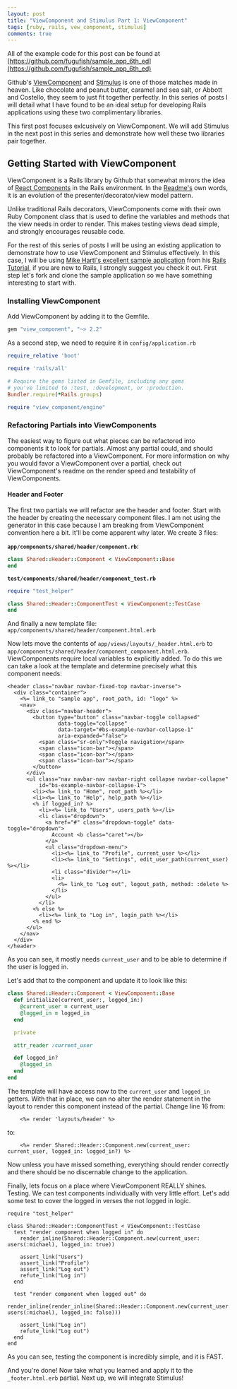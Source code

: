 ```yaml
---
layout: post
title: "ViewComponent and Stimulus Part 1: ViewComponent"
tags: [ruby, rails, vew_component, stimulus]
comments: true
---
```


All of the example code for this post can be found at 
[https://github.com/fugufish/sample_app_6th_ed](https://github.com/fugufish/sample_app_6th_ed)

Github's [ViewComponent](https://github.com/github/view_component) and [Stimulus](https://stimulusjs.org/) is one 
of those matches made in heaven. Like chocolate and peanut butter, caramel and sea salt, or Abbott and Costello, they 
seem to just fit together perfectly. In this series of posts I will detail what I have found to be an ideal setup for
developing Rails applications using these two complimentary libraries.

This first post focuses exlcusively on ViewComponent. We will add Stimulus in the next post in this series and
demonstrate how well these two libraries pair together.

## Getting Started with ViewComponent

ViewComponent is a Rails library by Github that somewhat mirrors the idea of 
[React Components](https://reactjs.org/docs/react-component.html) in the Rails environment. In the
 [Readme's](https://github.com/github/view_component/blob/master/README.md) own words, it is an evolution of the 
 presenter/decorator/view model pattern.
 
 Unlike traditional Rails decorators, ViewComponents come with their own Ruby Component class that is used to define
 the variables and methods that the view needs in order to render. This makes testing views dead simple, and strongly
 encourages reusable code.

For the rest of this series of posts I will be using an existing application to demonstrate how to use ViewComponent
and Stimulus effectively. In this case, I will be using 
[Mike Hartl's excellent sample application](https://github.com/fugufish/sample_app_6th_ed) from his 
[Rails Tutorial](https://www.railstutorial.org/), if you are new to Rails, I strongly suggest you check it out. First
step let's fork and clone the sample application so we have something interesting to start with.

### Installing ViewComponent

Add ViewComponent by adding it to the Gemfile.

```ruby
gem "view_component", "~> 2.2"
```

As a second step, we need to require it in `config/application.rb`

```ruby
require_relative 'boot'

require 'rails/all'

# Require the gems listed in Gemfile, including any gems
# you've limited to :test, :development, or :production.
Bundler.require(*Rails.groups)

require "view_component/engine"
```

### Refactoring Partials into ViewComponents

The easiest way to figure out what pieces can be refactored into components it to look for partials. Almost any partial
could, and should probably be refactored into a ViewComponent. For more information on why you would favor a 
ViewComponent over a partial, check out ViewComponent's readme on the render speed and testability of ViewComponents.

#### Header and Footer

The first two partials we will refactor are the header and footer. Start with the header by creating the necessary 
component files. I am not using the generator in this case because I am breaking from ViewComponent convention
here  a bit. It'll be come apparent why later. We create 3 files:

**`app/components/shared/header/component.rb`:**

```ruby
class Shared::Header::Component < ViewComponent::Base
end
```

**`test/components/shared/header/component_test.rb`**
```ruby
require "test_helper"

class Shared::Header::ComponentTest < ViewComponent::TestCase
end

```

And finally a new template file: `app/components/shared/header/component.html.erb`

Now lets move the contents of `app/views/layouts/_header.html.erb` to
`app/components/shared/header/component_component.html.erb`. ViewComponents require local variables to explicitly added.
To do this we can take a look at the template and determine precisely what this component needs:

```erbruby
<header class="navbar navbar-fixed-top navbar-inverse">
  <div class="container">
    <%= link_to "sample app", root_path, id: "logo" %>
    <nav>
      <div class="navbar-header">
        <button type="button" class="navbar-toggle collapsed"
                data-toggle="collapse"
                data-target="#bs-example-navbar-collapse-1"
                aria-expanded="false">
          <span class="sr-only">Toggle navigation</span>
          <span class="icon-bar"></span>
          <span class="icon-bar"></span>
          <span class="icon-bar"></span>
        </button>
      </div>
      <ul class="nav navbar-nav navbar-right collapse navbar-collapse"
          id="bs-example-navbar-collapse-1">
        <li><%= link_to "Home", root_path %></li>
        <li><%= link_to "Help", help_path %></li>
        <% if logged_in? %>
          <li><%= link_to "Users", users_path %></li>
          <li class="dropdown">
            <a href="#" class="dropdown-toggle" data-toggle="dropdown">
              Account <b class="caret"></b>
            </a>
            <ul class="dropdown-menu">
              <li><%= link_to "Profile", current_user %></li>
              <li><%= link_to "Settings", edit_user_path(current_user) %></li>
              <li class="divider"></li>
              <li>
                <%= link_to "Log out", logout_path, method: :delete %>
              </li>
            </ul>
          </li>
        <% else %>
          <li><%= link_to "Log in", login_path %></li>
        <% end %>
      </ul>
    </nav>
  </div>
</header>
```

As you can see, it mostly needs `current_user` and to be able to determine if the user is logged in.

Let's add that to the component and update it to look like this:

```ruby
class Shared::Header::Component < ViewComponent::Base
  def initialize(current_user:, logged_in:)
    @current_user = current_user
    @logged_in = logged_in
  end

  private

  attr_reader :current_user

  def logged_in?
    @logged_in
  end
end
```

The template will have access now to the `current_user` and `logged_in` getters. With that in place, we can no alter the
render statement in the layout to render this component instead of the partial. Change line 16 from:

```erbruby
    <%= render 'layouts/header' %>
```

to:

```erbruby
    <%= render Shared::Header::Component.new(current_user: current_user, logged_in: logged_in?) %>
```

Now unless you have missed something, everything should render correctly and there should be no discernable change to
the application.

Finally, lets focus on a place where ViewComponent REALLY shines. Testing. We can test components individually with
very little effort. Let's add some test to cover the logged in verses the not logged in logic.

```erbruby
require "test_helper"

class Shared::Header::ComponentTest < ViewComponent::TestCase
  test "render component when logged in" do
    render_inline(Shared::Header::Component.new(current_user: users(:michael), logged_in: true))

    assert_link("Users")
    assert_link("Profile")
    assert_link("Log out")
    refute_link("Log in")
  end

  test "render component when logged out" do
    render_inline(render_inline(Shared::Header::Component.new(current_user: users(:michael), logged_in: false)))

    assert_link("Log in")
    refute_link("Log out")
  end
end
```

As you can see, testing the component is incredibly simple, and it is FAST.

And you're done! Now take what you learned and apply it to the `_footer.html.erb` partial. Next up, we will integrate
Stimulus!